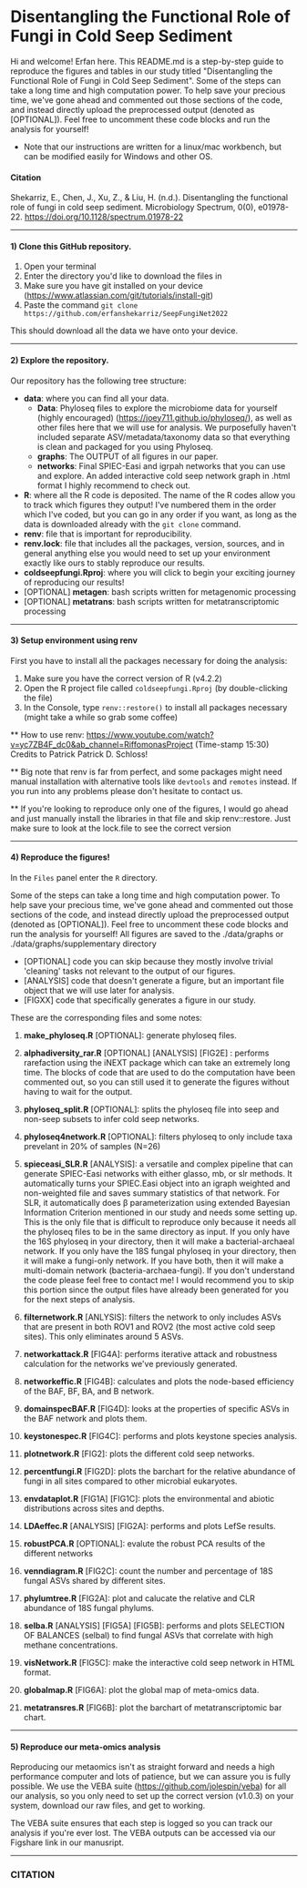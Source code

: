 # Disentangling the Functional Role of Fungi in Cold Seep Sediment
Hi and welcome! Erfan here. This README.md is a step-by-step guide to reproduce the figures and tables in our study titled "Disentangling the Functional Role of Fungi in Cold Seep Sediment". Some of the steps can take a long time and high computation power. To help save your precious time, we've gone ahead and commented out those sections of the code, and instead directly upload the preprocessed output (denoted as [OPTIONAL]). Feel free to uncomment these code blocks and run the analysis for yourself!

* Note that our instructions are written for a linux/mac workbench, but can be modified easily for Windows and other OS.


#### Citation

Shekarriz, E., Chen, J., Xu, Z., & Liu, H. (n.d.). Disentangling the functional role of fungi in cold seep sediment. Microbiology Spectrum, 0(0), e01978-22. https://doi.org/10.1128/spectrum.01978-22


____________________________________________

#### 1) Clone this GitHub repository.

1. Open your terminal
2. Enter the directory you'd like to download the files in
3. Make sure you have git installed on your device (https://www.atlassian.com/git/tutorials/install-git)
4. Paste the command ``` git clone https://github.com/erfanshekarriz/SeepFungiNet2022 ```

This should download all the data we have onto your device.

____________________________________________

#### 2) Explore the repository.

Our repository has the following tree structure:
- **data**: where you can find all your data.
  - **Data**: Phyloseq files to explore the microbiome data for yourself (highly encouraged) (https://joey711.github.io/phyloseq/), as well as other files here that we will use for analysis. We purposefully haven't included separate ASV/metadata/taxonomy data so that everything is clean and packaged for you using Phyloseq.
  - **graphs**: The OUTPUT of all figures in our paper.
  - **networks**: Final SPIEC-Easi and igrpah networks that you can use and explore. An added interactive cold seep network graph in .html format I highly recommend to check out.
- **R**: where all the R code is deposited. The name of the R codes allow you to track which figures they output! I've numbered them in the order which I've coded, but you can go in any order if you want, as long as the data is downloaded already with the ```git clone``` command.
- **renv**: file that is important for reproducibility.
- **renv.lock**: file that includes all the packages, version, sources, and in general anything else you would need to set up your environment exactly like ours to stably reproduce our results.
- **coldseepfungi.Rproj**: where you will click to begin your exciting journey of reproducing our results!
- [OPTIONAL] **metagen**: bash scripts written for metagenomic processing
- [OPTIONAL] **metatrans**: bash scripts written for metatranscriptomic processing

____________________________________________

#### 3) Setup environment using renv


First you have to install all the packages necessary for doing the analysis:

1. Make sure you have the correct version of R (v4.2.2)
2. Open the R project file called ```coldseepfungi.Rproj``` (by double-clicking the file)
3. In the Console, type ```renv::restore()``` to install all packages necessary (might take a while so grab some coffee)

** How to use renv: https://www.youtube.com/watch?v=yc7ZB4F_dc0&ab_channel=RiffomonasProject (Time-stamp 15:30)
Credits to Patrick Patrick D. Schloss!

** Big note that renv is far from perfect, and some packages might need manual installation with alternative tools like ```devtools``` and ```remotes``` instead. If you run into any problems please don't hesitate to contact us.

** If you're looking to reproduce only one of the figures, I would go ahead and just manually install the libraries in that file and skip renv::restore. Just make sure to look at the lock.file to see the correct version
____________________________________________

#### 4) Reproduce the figures!
In the ```Files``` panel enter the ```R``` directory.

Some of the steps can take a long time and high computation power. To help save your precious time, we've gone ahead and commented out those sections of the code, and instead directly upload the preprocessed output (denoted as [OPTIONAL]). Feel free to uncomment these code blocks and run the analysis for yourself! All figures are saved to the ./data/graphs or  ./data/graphs/supplementary directory

- [OPTIONAL] code you can skip because they mostly involve trivial 'cleaning' tasks not relevant to the output of our figures.
- [ANALYSIS] code that doesn't generate a figure, but an important file object that we will use later for analysis.
- [FIGXX] code that specifically generates a figure in our study.

These are the corresponding files and some notes:

1. **make_phyloseq.R** [OPTIONAL]: generate phyloseq files.

2. **alphadiversity_rar.R** [OPTIONAL] [ANALYSIS] [FIG2E] : performs rarefaction using the iNEXT package which can take an extremely long time. The blocks of code that are used to do the computation have been commented out, so you can still used it to generate the figures without having to wait for the output.

3. **phyloseq_split.R** [OPTIONAL]: splits the phyloseq file into seep and non-seep subsets to infer cold seep networks.

4. **phyloseq4network.R** [OPTIONAL]: filters phyloseq to only include taxa prevelant in 20% of samples (N=26)

5. **spieceasi_SLR.R** [ANALYSIS]: a versatile and complex pipeline that can generate SPIEC-Easi networks with either glasso, mb, or slr methods. It automatically turns your SPIEC.Easi object into an igraph weighted and non-weighted file and saves summary statistics of that network.  For SLR, it automatically does β parameterization using extended Bayesian Information Criterion mentioned in our study and needs some setting up. This is the only file that is difficult to reproduce only because it needs all the phyloseq files to be in the same directory as input. If you only have the 16S phyloseq in your directory, then it will make a bacterial-archaeal network. If you only have the 18S fungal phyloseq in your directory, then it will make a fungi-only network. If you have both, then it will make a multi-domain network (bacteria-archaea-fungi). If you don't understand the code please feel free to contact me! I would recommend you to skip this portion since the output files have already been generated for you for the next steps of analysis.

6. **filternetwork.R** [ANLYSIS]: filters the network to only includes ASVs that are present in both ROV1 and ROV2 (the most active cold seep sites). This only eliminates around 5 ASVs.

7. **networkattack.R** [FIG4A]: performs iterative attack and robustness calculation for the networks we've previously generated.

8. **networkeffic.R** [FIG4B]: calculates and plots the node-based efficiency of the BAF, BF, BA, and B network.

9. **domainspecBAF.R** [FIG4D]: looks at the properties of specific ASVs in the BAF network and plots them.

10. **keystonespec.R** [FIG4C]: performs and plots keystone species analysis.

11. **plotnetwork.R** [FIG2]: plots the different cold seep networks.

12. **percentfungi.R** [FIG2D]: plots the barchart for the relative abundance of fungi in all sites compared to other microbial eukaryotes.

13. **envdataplot.R** [FIG1A] [FIG1C]: plots the environmental and abiotic distributions across sites and depths.

14. **LDAeffec.R** [ANALYSIS] [FIG2A]: performs and plots LefSe results.

15. **robustPCA.R** [OPTIONAL]: evalute the robust PCA results of the different networks

16. **venndiagram.R** [FIG2C]: count the number and percentage of 18S fungal ASVs shared by different sites.

17. **phylumtree.R** [FIG2A]: plot and calucate the relative and CLR abundance of 18S fungal phylums.

18. **selba.R** [ANALYSIS] [FIG5A] [FIG5B]: performs and plots SELECTION OF BALANCES (selbal) to find fungal ASVs that correlate with high methane concentrations.

19. **visNetwork.R** [FIG5C]: make the interactive cold seep network in HTML format.

20. **globalmap.R** [FIG6A]: plot the global map of meta-omics data.

21. **metatransres.R** [FIG6B]: plot the barchart of metatranscriptomic bar chart.


____________________________________________

#### 5) Reproduce our meta-omics analysis

Reproducing our metaomics isn't as straight forward and needs a high performance computer and lots of patience, but we can assure you is fully possible. We use the VEBA suite (https://github.com/jolespin/veba) for all our analysis, so you only need to set up the correct version (v1.0.3) on your system, download our raw files, and get to working.

The VEBA suite ensures that each step is logged so you can track our analysis if you're ever lost.
The VEBA outputs can be accessed via our Figshare link in our manusript.

____________________________________________

### CITATION
